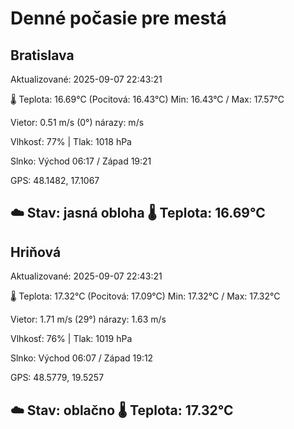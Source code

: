 ﻿# Denné počasie pre mestá

## Bratislava
Aktualizované: 2025-09-07 22:43:21

🌡️ Teplota: 16.69°C 
(Pocitová: 16.43°C)
Min: 16.43°C / Max: 17.57°C

Vietor: 0.51 m/s    (0°) 
nárazy:  m/s

Vlhkosť: 77% | Tlak: 1018 hPa

Slnko: Východ 06:17 / Západ 19:21

GPS: 48.1482, 17.1067

☁️ Stav: jasná obloha        🌡️ Teplota: 16.69°C
---

## Hriňová
Aktualizované: 2025-09-07 22:43:21

🌡️ Teplota: 17.32°C 
(Pocitová: 17.09°C)
Min: 17.32°C / Max: 17.32°C

Vietor: 1.71 m/s (29°)
nárazy: 1.63 m/s

Vlhkosť: 76% | Tlak: 1019 hPa

Slnko: Východ 06:07 / Západ 19:12

GPS: 48.5779, 19.5257

☁️ Stav: oblačno        🌡️ Teplota: 17.32°C
---
